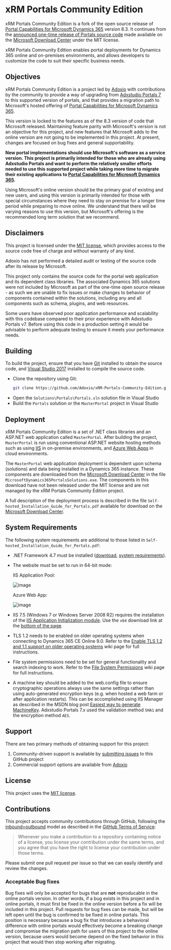 # xRM Portals Community Edition

xRM Portals Community Edition is a fork of the open source release of [Portal Capabilities for Microsoft Dynamics 365](https://docs.microsoft.com/en-us/dynamics365/customer-engagement/portals/administer-manage-portal-dynamics-365) version 8.3. It continues from the [announced one-time release of Portals source code](https://roadmap.dynamics.com/?i=e2f80f10-118c-e711-8118-3863bb36dd08#) made available on the [Microsoft Download Center](https://www.microsoft.com/en-us/download/details.aspx?id=55789) under the MIT license.

xRM Portals Community Edition enables portal deployments for Dynamics 365 online and on-premises environments, and allows developers to customize the code to suit their specific business needs.

## Objectives

xRM Portals Community Edition is a project led by [Adoxio](https://www.adoxio.com/) with contributions by the community to provide a way of upgrading from [Adxstudio Portals 7](https://community.adxstudio.com/products/adxstudio-portals/releases/adxstudio-portals-7/) to this supported version of portals, and that provides a migration path to Microsoft's hosted offering of [Portal Capabilities for Microsoft Dynamics 365](https://docs.microsoft.com/en-us/dynamics365/customer-engagement/portals/administer-manage-portal-dynamics-365).

This version is locked to the features as of the 8.3 version of code that Microsoft released. Maintaining feature parity with Microsoft's version is not an objective for this project, and new features that Microsoft adds to the online version are not going to be implemented in this project. At present, changes are focused on bug fixes and general supportability.
 
**New portal implementations should use Microsoft's software as a service version. This project is primarily intended for those who are already using Adxstudio Portals and want to perform the relatively smaller efforts needed to use this supported project while taking more time to migrate their existing applications to [Portal Capabilities for Microsoft Dynamics 365](https://docs.microsoft.com/en-us/dynamics365/customer-engagement/portals/administer-manage-portal-dynamics-365).**

Using Microsoft's online version should be the primary goal of existing and new users, and using this version is primarily intended for those with special circumstances where they need to stay on premise for a longer time period while preparing to move online. We understand that there will be varying reasons to use this version, but Microsoft's offering is the recommended long term solution that we recommend.

## Disclaimers

This project is licensed under the [MIT license](https://opensource.org/licenses/MIT), which provides access to the source code free of charge and without warranty of any kind.

Adoxio has not performed a detailed audit or testing of the source code after its release by Microsoft.

This project only contains the source code for the portal web application and its dependent class libraries. The associated Dynamics 365 solutions were not included by Microsoft as part of the one-time open source release - as such we are unable to fix issues or make changes to behavior of components contained within the solutions, including any and all components such as schema, plugins, and web resources.

Some users have observed poor application performance and scalability with this codebase compared to their prior experience with Adxstudio Portals v7. Before using this code in a production setting it would be advisable to perform adequate testing to ensure it meets your performance needs.

## Building

To build the project, ensure that you have [Git](https://git-scm.com/downloads) installed to obtain the source code, and [Visual Studio 2017](https://docs.microsoft.com/en-us/visualstudio/welcome-to-visual-studio) installed to compile the source code.

- Clone the repository using Git:
  ```sh
  git clone https://github.com/Adoxio/xRM-Portals-Community-Edition.git
  ```
- Open the `Solutions\Portals\Portals.sln` solution file in Visual Studio
- Build the `Portals` solution or the `MasterPortal` project in Visual Studio

## Deployment

xRM Portals Community Edition is a set of .NET class libraries and an ASP.NET web application called `MasterPortal`. After building the project, `MasterPortal` is run using conventional ASP.NET website hosting methods such as using [IIS](https://www.iis.net/) in on-premise environments, and [Azure Web Apps](https://docs.microsoft.com/en-ca/azure/app-service-web/app-service-web-overview) in cloud environments.

The `MasterPortal` web application  deployment is dependent upon schema (solutions) and data being installed in a Dynamics 365 instance. These components are downloaded from the [Microsoft Download Center](https://www.microsoft.com/en-us/download/details.aspx?id=55789) in the file `MicrosoftDynamics365PortalsSolutions.exe`. The components in this download have not been released under the MIT license and are not managed by the xRM Portals Community Edition project.

A full description of the deployment process is described in the file `Self-hosted_Installation_Guide_for_Portals.pdf` available for download on the [Microsoft Download Center](https://www.microsoft.com/en-us/download/details.aspx?id=55789).

## System Requirements

The following system requirements are additional to those listed in `Self-hosted_Installation_Guide_for_Portals.pdf`:

- .NET Framework 4.7 must be installed ([download](https://www.microsoft.com/net/download/dotnet-framework-runtime/net47), [system requirements](https://docs.microsoft.com/en-us/dotnet/framework/get-started/system-requirements)).

- The website must be set to run in 64-bit mode:

  IIS Application Pool:
   
  ![image](https://user-images.githubusercontent.com/10599498/30821566-03ec5466-a1e3-11e7-80bd-bb0b1c724452.png)

  Azure Web App:
   
  ![image](https://user-images.githubusercontent.com/10599498/30821633-468576ae-a1e3-11e7-8b45-e55df1742629.png)

- IIS 7.5 (Windows 7 or Windows Server 2008 R2) requires the installation of the [IIS Application Initialization module](https://www.iis.net/downloads/microsoft/application-initialization). Use the `x64` download link at the [bottom of the page](https://www.iis.net/downloads/microsoft/application-initialization#additionalDownloads).

- TLS 1.2 needs to be enabled on older operating systems when connecting to Dynamics 365 CE Online 9.0. Refer to the [Enable TLS 1.2 and 1.1 support on older operating systems](https://github.com/Adoxio/xRM-Portals-Community-Edition/wiki/Enable-TLS-1.2-and-1.1-support-on-older-operating-systems) wiki page for full instructions.

- File system permissions need to be set for general functionality and search indexing to work. Refer to the [File System Permissions](https://github.com/Adoxio/xRM-Portals-Community-Edition/wiki/File-System-Permissions) wiki page for full instructions.

- A machine key should be added to the web.config file to ensure cryptographic operations always use the same settings rather than using auto-generated encryption keys (e.g. when hosted a web farm or after application restarts). This can be accomplished using IIS Manager as described in the MSDN blog post [Easiest way to generate MachineKey](https://blogs.msdn.microsoft.com/amb/2012/07/31/easiest-way-to-generate-machinekey/). Adxstudio Portals 7.x used the validation method `SHA1` and the encryption method `AES`.

## Support

There are two primary methods of obtaining support for this project:

1. Community-driven support is available by [submitting issues](https://github.com/Adoxio/xRM-Portals-Community-Edition/issues) to this GitHub project
2. Commercial support options are available from [Adoxio](https://www.adoxio.com/xRM-Portals-Community-Edition/)

## License

This project uses the [MIT license](https://opensource.org/licenses/MIT).

## Contributions

This project accepts community contributions through GitHub, following the [inbound=outbound](https://opensource.guide/legal/#does-my-project-need-an-additional-contributor-agreement) model as described in the [GitHub Terms of Service](https://help.github.com/articles/github-terms-of-service/#6-contributions-under-repository-license):
> Whenever you make a contribution to a repository containing notice of a license, you license your contribution under the same terms, and you agree that you have the right to license your contribution under those terms.

Please submit one pull request per issue so that we can easily identify and review the changes.

### Acceptable Bug fixes

Bug fixes will only be accepted for bugs that are **not** reproducable in the online portals version. In other words, if a bug exists in this project and in online portals, it must first be fixed in the online version before a fix will be included in this project. Pull requests for bug fixes can be made, but will be left open until the bug is confirmed to be fixed in online portals. This position is necessary because a bug fix that introduces a behavioral difference with online portals would effectively become a breaking change and compromise the migration path for users of this project to the online version, because users would become depend on the fixed behavior in this project that would then stop working after migrating.
